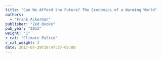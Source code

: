 ```yaml
---
title: "Can We Afford the Future? The Economics of a Warming World"
authors:
  - "Frank Ackerman"
publisher: "Zed Books"
pub_year: "2012"
weight: "1"
r_cat: "Climate Policy"
r_cat_weight: 3
date: 2017-07-28T19:47:37-05:00
---
```

